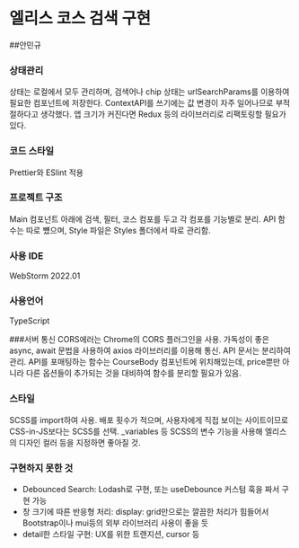 # 엘리스 코스 검색 구현
##안민규
### 상태관리
상태는 로컬에서 모두 관리하며, 검색어나 chip 상태는 urlSearchParams를 이용하여 필요한 컴포넌트에 저장한다.
ContextAPI를 쓰기에는 값 변경이 자주 일어나므로 부적절하다고 생각했다.
앱 크기가 커진다면 Redux 등의 라이브러리로 리팩토링할 필요가 있다.

### 코드 스타일
Prettier와 ESlint 적용

### 프로젝트 구조
Main 컴포넌트 아래에 검색, 필터, 코스 컴포를 두고 각 컴포를 기능별로 분리.
API 함수는 따로 뻈으며, Style 파일은 Styles 폴더에서 따로 관리함.

### 사용 IDE
WebStorm 2022.01

### 사용언어
TypeScript

###서버 통신
CORS에러는 Chrome의 CORS 플러그인을 사용.
가독성이 좋은 async, await 문법을 사용하여 axios 라이브러리를 이용해 통신.
API 문서는 분리하여 관리.
API를 포매팅하는 함수는 CourseBody 컴포넌트에 위치해있는데, price뿐만 아니라 다른 옵션들이 추가되는 것을 대비하여 함수를 분리할 필요가 있음.

### 스타일
SCSS를 import하여 사용. 배포 횟수가 적으며, 사용자에게 직접 보이는 사이트이므로 CSS-in-JS보다는 SCSS를 선택.
_variables 등 SCSS의 변수 기능을 사용해 엘리스의 디자인 컬러 등을 지정하면 좋아질 것.

### 구현하지 못한 것
 - Debounced Search: Lodash로 구현, 또는 useDebounce 커스텀 훅을 짜서 구현 가능
 - 창 크기에 따른 반응형 처리: display: grid만으로는 깔끔한 처리가 힘들어서 Bootstrap이나 mui등의 외부 라이브러리 사용이 좋을 듯
 - detail한 스타일 구현: UX를 위한 트랜지션, cursor 등





